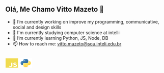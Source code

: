 ## Olá, Me Chamo Vitto Mazeto 👋

- 🔭 I’m currently working on improve my programming, communicative, social and design skills   
- 🏫 I'm currently studying computer science at intelli
- 🌱 I’m currently learning Python, JS, Node, DB
- 📫 How to reach me: vitto.mazeto@sou.inteli.edu.br

<div style="display: inline_block"><br>
  <img align="center" alt="Vitto-Js" height="30" width="40" src="https://raw.githubusercontent.com/devicons/devicon/master/icons/javascript/javascript-plain.svg">
  <img align="center" alt="Rafa-Python" height="30" width="40" src="https://raw.githubusercontent.com/devicons/devicon/master/icons/python/python-original.svg">
  </div> <br>
  
  <div>
  <a href="https://www.linkedin.com/in/vitto-mazeto-b62592203/" target="_blank"><img src="https://img.shields.io/badge/-LinkedIn-%230077B5?style=for-the-badge&logo=linkedin&logoColor=white…
